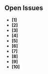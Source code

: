 ## Open Issues ##

- **[1]** 
- **[2]** 
- **[3]** 
- **[4]** 
- **[5]** 
- **[6]** 
- **[7]**
- **[8]** 
- **[9]** 
- **[10]** 

 



